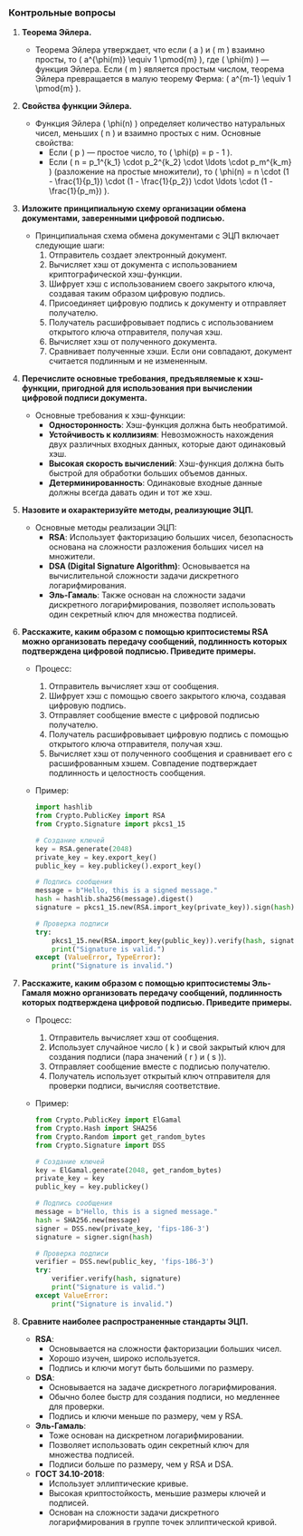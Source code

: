 ### Контрольные вопросы

1. **Теорема Эйлера.**

   - Теорема Эйлера утверждает, что если \( a \) и \( m \) взаимно просты, то \( a^{\phi(m)} \equiv 1 \pmod{m} \), где \( \phi(m) \) — функция Эйлера. Если \( m \) является простым числом, теорема Эйлера превращается в малую теорему Ферма: \( a^{m-1} \equiv 1 \pmod{m} \).

2. **Свойства функции Эйлера.**

   - Функция Эйлера \( \phi(n) \) определяет количество натуральных чисел, меньших \( n \) и взаимно простых с ним. Основные свойства:
     - Если \( p \) — простое число, то \( \phi(p) = p - 1 \).
     - Если \( n = p_1^{k_1} \cdot p_2^{k_2} \cdot \ldots \cdot p_m^{k_m} \) (разложение на простые множители), то \( \phi(n) = n \cdot (1 - \frac{1}{p_1}) \cdot (1 - \frac{1}{p_2}) \cdot \ldots \cdot (1 - \frac{1}{p_m}) \).

3. **Изложите принципиальную схему организации обмена документами, заверенными цифровой подписью.**

   - Принципиальная схема обмена документами с ЭЦП включает следующие шаги:
     1. Отправитель создает электронный документ.
     2. Вычисляет хэш от документа с использованием криптографической хэш-функции.
     3. Шифрует хэш с использованием своего закрытого ключа, создавая таким образом цифровую подпись.
     4. Присоединяет цифровую подпись к документу и отправляет получателю.
     5. Получатель расшифровывает подпись с использованием открытого ключа отправителя, получая хэш.
     6. Вычисляет хэш от полученного документа.
     7. Сравнивает полученные хэши. Если они совпадают, документ считается подлинным и не измененным.

4. **Перечислите основные требования, предъявляемые к хэш-функции, пригодной для использования при вычислении цифровой подписи документа.**

   - Основные требования к хэш-функции:
     - **Односторонность**: Хэш-функция должна быть необратимой.
     - **Устойчивость к коллизиям**: Невозможность нахождения двух различных входных данных, которые дают одинаковый хэш.
     - **Высокая скорость вычислений**: Хэш-функция должна быть быстрой для обработки больших объемов данных.
     - **Детерминированность**: Одинаковые входные данные должны всегда давать один и тот же хэш.

5. **Назовите и охарактеризуйте методы, реализующие ЭЦП.**

   - Основные методы реализации ЭЦП:
     - **RSA**: Использует факторизацию больших чисел, безопасность основана на сложности разложения больших чисел на множители.
     - **DSA (Digital Signature Algorithm)**: Основывается на вычислительной сложности задачи дискретного логарифмирования.
     - **Эль-Гамаль**: Также основан на сложности задачи дискретного логарифмирования, позволяет использовать один секретный ключ для множества подписей.

6. **Расскажите, каким образом с помощью криптосистемы RSA можно организовать передачу сообщений, подлинность которых подтверждена цифровой подписью. Приведите примеры.**

   - Процесс:
     1. Отправитель вычисляет хэш от сообщения.
     2. Шифрует хэш с помощью своего закрытого ключа, создавая цифровую подпись.
     3. Отправляет сообщение вместе с цифровой подписью получателю.
     4. Получатель расшифровывает цифровую подпись с помощью открытого ключа отправителя, получая хэш.
     5. Вычисляет хэш от полученного сообщения и сравнивает его с расшифрованным хэшем. Совпадение подтверждает подлинность и целостность сообщения.
   - Пример:

     ```python
     import hashlib
     from Crypto.PublicKey import RSA
     from Crypto.Signature import pkcs1_15

     # Создание ключей
     key = RSA.generate(2048)
     private_key = key.export_key()
     public_key = key.publickey().export_key()

     # Подпись сообщения
     message = b"Hello, this is a signed message."
     hash = hashlib.sha256(message).digest()
     signature = pkcs1_15.new(RSA.import_key(private_key)).sign(hash)

     # Проверка подписи
     try:
         pkcs1_15.new(RSA.import_key(public_key)).verify(hash, signature)
         print("Signature is valid.")
     except (ValueError, TypeError):
         print("Signature is invalid.")
     ```

7. **Расскажите, каким образом с помощью криптосистемы Эль-Гамаля можно организовать передачу сообщений, подлинность которых подтверждена цифровой подписью. Приведите примеры.**

   - Процесс:
     1. Отправитель вычисляет хэш от сообщения.
     2. Использует случайное число \( k \) и свой закрытый ключ для создания подписи (пара значений \( r \) и \( s \)).
     3. Отправляет сообщение вместе с подписью получателю.
     4. Получатель использует открытый ключ отправителя для проверки подписи, вычисляя соответствие.
   - Пример:

     ```python
     from Crypto.PublicKey import ElGamal
     from Crypto.Hash import SHA256
     from Crypto.Random import get_random_bytes
     from Crypto.Signature import DSS

     # Создание ключей
     key = ElGamal.generate(2048, get_random_bytes)
     private_key = key
     public_key = key.publickey()

     # Подпись сообщения
     message = b"Hello, this is a signed message."
     hash = SHA256.new(message)
     signer = DSS.new(private_key, 'fips-186-3')
     signature = signer.sign(hash)

     # Проверка подписи
     verifier = DSS.new(public_key, 'fips-186-3')
     try:
         verifier.verify(hash, signature)
         print("Signature is valid.")
     except ValueError:
         print("Signature is invalid.")
     ```

8. **Сравните наиболее распространенные стандарты ЭЦП.**
   - **RSA**:
     - Основывается на сложности факторизации больших чисел.
     - Хорошо изучен, широко используется.
     - Подпись и ключи могут быть большими по размеру.
   - **DSA**:
     - Основывается на задаче дискретного логарифмирования.
     - Обычно более быстр для создания подписи, но медленнее для проверки.
     - Подпись и ключи меньше по размеру, чем у RSA.
   - **Эль-Гамаль**:
     - Тоже основан на дискретном логарифмировании.
     - Позволяет использовать один секретный ключ для множества подписей.
     - Подписи больше по размеру, чем у RSA и DSA.
   - **ГОСТ 34.10-2018**:
     - Использует эллиптические кривые.
     - Высокая криптостойкость, меньшие размеры ключей и подписей.
     - Основан на сложности задачи дискретного логарифмирования в группе точек эллиптической кривой.
